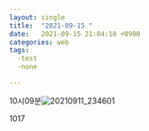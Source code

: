 ```yaml
---
layout: single
title:  "2021-09-15 "
date:   2021-09-15 21:04:18 +0900
categories: web
tags:
  -test
  -none

---
```


 

10시09분![20210911_234601](https://raw.githubusercontent.com/ShinDongHun1/image_repo/main/img/20210911_234601.png)

1017
